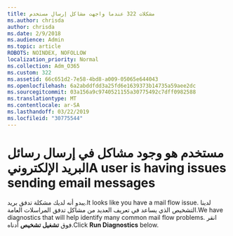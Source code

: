 ```yaml
---
title: مشكلات 322 عندما واجهت مشاكل إرسال مستخدم
ms.author: chrisda
author: chrisda
ms.date: 2/9/2018
ms.audience: Admin
ms.topic: article
ROBOTS: NOINDEX, NOFOLLOW
localization_priority: Normal
ms.collection: Adm_O365
ms.custom: 322
ms.assetid: 66c651d2-7e58-4bd8-a009-05065e644043
ms.openlocfilehash: 6a2abddfdd3a25fd6e1639373b14735a59aee2dc
ms.sourcegitcommit: 03a156a9c9740521155a30775492c7dff0982588
ms.translationtype: MT
ms.contentlocale: ar-SA
ms.lasthandoff: 03/22/2019
ms.locfileid: "30775544"
---
```

# <a name="a-user-is-having-issues-sending-email-messages"></a><span data-ttu-id="fb915-102">مستخدم هو وجود مشاكل في إرسال رسائل البريد الإلكتروني</span><span class="sxs-lookup"><span data-stu-id="fb915-102">A user is having issues sending email messages</span></span>

<span data-ttu-id="fb915-103">يبدو أنه لديك مشكلة تدفق بريد.</span><span class="sxs-lookup"><span data-stu-id="fb915-103">It looks like you have a mail flow issue.</span></span> <span data-ttu-id="fb915-104">لدينا التشخيص الذي يساعد في تعريف العديد من مشاكل تدفق المراسلات العامة.</span><span class="sxs-lookup"><span data-stu-id="fb915-104">We have diagnostics that will help identify many common mail flow problems.</span></span> <span data-ttu-id="fb915-105">انقر فوق **تشغيل تشخيص** أدناه.</span><span class="sxs-lookup"><span data-stu-id="fb915-105">Click **Run Diagnostics** below.</span></span> 
  

